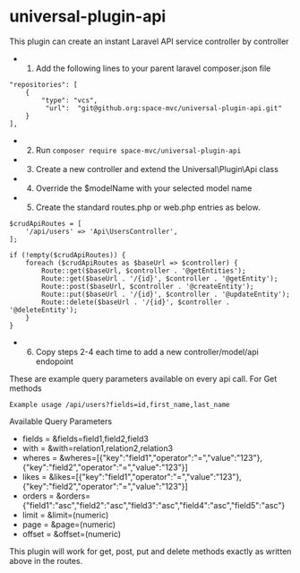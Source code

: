# universal-plugin-api
This plugin can create an instant Laravel API service controller by controller

- 1) Add the following lines to your parent laravel composer.json file

```
"repositories": [
    {
        "type": "vcs",
         "url":  "git@github.org:space-mvc/universal-plugin-api.git"
    }
],
```


- 2) Run `composer require space-mvc/universal-plugin-api`
- 3) Create a new controller and extend the Universal\Plugin\Api class 
- 4) Override the $modelName with your selected model name
- 5) Create the standard routes.php or web.php entries as below.

```
$crudApiRoutes = [
    '/api/users' => 'Api\UsersController',
];

if (!empty($crudApiRoutes)) {
    foreach ($crudApiRoutes as $baseUrl => $controller) {
        Route::get($baseUrl, $controller . '@getEntities');
        Route::get($baseUrl . '/{id}', $controller . '@getEntity');
        Route::post($baseUrl, $controller . '@createEntity');
        Route::put($baseUrl . '/{id}', $controller . '@updateEntity');
        Route::delete($baseUrl . '/{id}', $controller . '@deleteEntity');
    }
}
```

- 6) Copy steps 2-4 each time to add a new controller/model/api endopoint

These are example query parameters available on every api call. For Get methods

`Example usage /api/users?fields=id,first_name,last_name`


Available Query Parameters

 * fields = &fields=field1,field2,field3
 * with   = &with=relation1,relation2,relation3
 * wheres = &wheres=[{"key":"field1","operator":"=","value":"123"},{"key":"field2","operator":"=","value":"123"}]
 * likes  = &likes=[{"key":"field1","operator":"=","value":"123"},{"key":"field2","operator":"=","value":"123"}]
 * orders = &orders={"field1":"asc","field2":"asc","field3":"asc","field4":"asc","field5":"asc"}
 * limit  = &limit=(numeric)
 * page   = &page=(numeric)
 * offset = &offset=(numeric)
 
 This plugin will work for get, post, put and delete methods exactly as written above in the routes.
